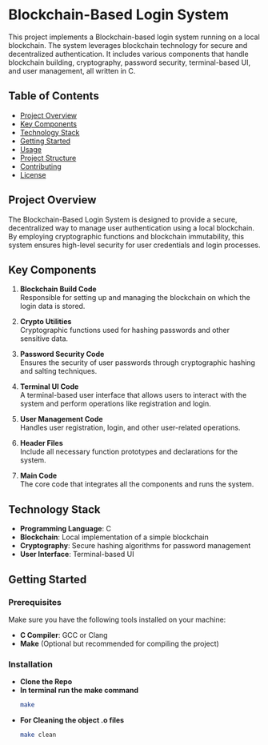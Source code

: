 # Blockchain-Based Login System

This project implements a Blockchain-based login system running on a local blockchain. The system leverages blockchain technology for secure and decentralized authentication. It includes various components that handle blockchain building, cryptography, password security, terminal-based UI, and user management, all written in C.

## Table of Contents

- [Project Overview](#project-overview)
- [Key Components](#key-components)
- [Technology Stack](#technology-stack)
- [Getting Started](#getting-started)
- [Usage](#usage)
- [Project Structure](#project-structure)
- [Contributing](#contributing)
- [License](#license)

## Project Overview

The Blockchain-Based Login System is designed to provide a secure, decentralized way to manage user authentication using a local blockchain. By employing cryptographic functions and blockchain immutability, this system ensures high-level security for user credentials and login processes.

## Key Components

1. **Blockchain Build Code**  
   Responsible for setting up and managing the blockchain on which the login data is stored.
   
2. **Crypto Utilities**  
   Cryptographic functions used for hashing passwords and other sensitive data.

3. **Password Security Code**  
   Ensures the security of user passwords through cryptographic hashing and salting techniques.
   
4. **Terminal UI Code**  
   A terminal-based user interface that allows users to interact with the system and perform operations like registration and login.
   
5. **User Management Code**  
   Handles user registration, login, and other user-related operations.

6. **Header Files**  
   Include all necessary function prototypes and declarations for the system.

7. **Main Code**  
   The core code that integrates all the components and runs the system.

## Technology Stack

- **Programming Language**: C
- **Blockchain**: Local implementation of a simple blockchain
- **Cryptography**: Secure hashing algorithms for password management
- **User Interface**: Terminal-based UI

## Getting Started

### Prerequisites

Make sure you have the following tools installed on your machine:

- **C Compiler**: GCC or Clang
- **Make** (Optional but recommended for compiling the project)

### Installation

- **Clone the Repo**
- **In terminal run the make command**
    ```bash
    make
    ```
- **For Cleaning the object .o files**
   ```bash
   make clean
   ```